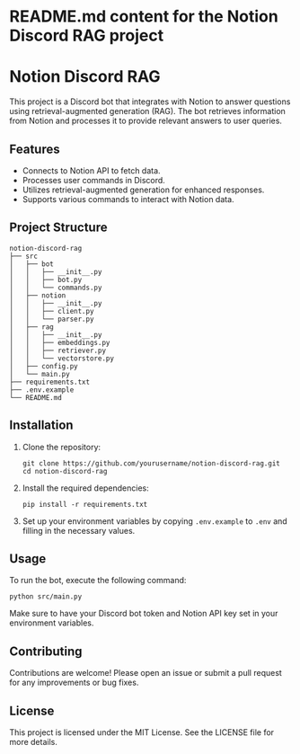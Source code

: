 # README.md content for the Notion Discord RAG project

# Notion Discord RAG

This project is a Discord bot that integrates with Notion to answer questions using retrieval-augmented generation (RAG). The bot retrieves information from Notion and processes it to provide relevant answers to user queries.

## Features

- Connects to Notion API to fetch data.
- Processes user commands in Discord.
- Utilizes retrieval-augmented generation for enhanced responses.
- Supports various commands to interact with Notion data.

## Project Structure

```
notion-discord-rag
├── src
│   ├── bot
│   │   ├── __init__.py
│   │   ├── bot.py
│   │   └── commands.py
│   ├── notion
│   │   ├── __init__.py
│   │   ├── client.py
│   │   └── parser.py
│   ├── rag
│   │   ├── __init__.py
│   │   ├── embeddings.py
│   │   ├── retriever.py
│   │   └── vectorstore.py
│   ├── config.py
│   └── main.py
├── requirements.txt
├── .env.example
└── README.md
```

## Installation

1. Clone the repository:
   ```
   git clone https://github.com/yourusername/notion-discord-rag.git
   cd notion-discord-rag
   ```

2. Install the required dependencies:
   ```
   pip install -r requirements.txt
   ```

3. Set up your environment variables by copying `.env.example` to `.env` and filling in the necessary values.

## Usage

To run the bot, execute the following command:
```
python src/main.py
```

Make sure to have your Discord bot token and Notion API key set in your environment variables.

## Contributing

Contributions are welcome! Please open an issue or submit a pull request for any improvements or bug fixes.

## License

This project is licensed under the MIT License. See the LICENSE file for more details.